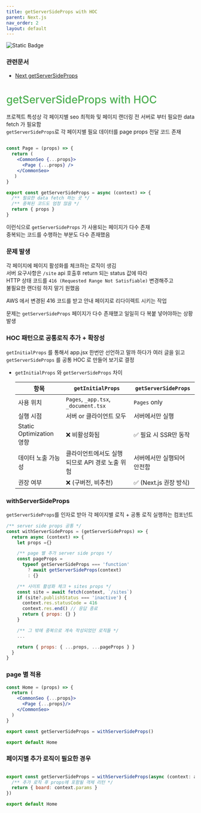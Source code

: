 ```yaml
---
title: getServerSideProps with HOC
parent: Next.js
nav_order: 2
layout: default
---
```

<p>
    <img alt="Static Badge" src="https://img.shields.io/badge/Next.js-13.5.4-blue?logo=nextdotjs&logoColor=%23fff&logoSize=auto&labelColor=%23000000">
</p>

### 관련문서 

- [Next getServerSideProps]


<h1 style="color:#4caf50;font-weight:500;">getServerSideProps with HOC</h1>

프로젝트 특성상 각 페이지별 seo 최적화 및 페이지 랜더링 전 서버로 부터 필요한 data fetch 가 필요함  
`getServerSideProps`로 각 페이지별 필요 데이터를 page props 전달 코드 존재   

```jsx

const Page = (props) => {
  return (
    <CommonSeo {...props}>
      <Page {...props} />
    </CommonSeo>
   )
}

export const getServerSideProps = async (context) => {
  /** 필요한 data fetch 하는 곳 */
  /** 중복된 코드도 엄청 많음 */
  return { props }
}

```
이런식으로 `getServerSideProps` 가 사용되는 페이지가 다수 존재   
중복되는 코드를 수행하는 부분도 다수 존재했음   

### 문제 발생

각 페이지에 페이지 활성화를 체크하는 로직이 생김   
서버 요구사항은 `/site` api 호출후 return 되는 status 값에 따라   
HTTP 상태 코드를 `416 (Requested Range Not Satisfiable)` 변경해주고   
불필요한 랜더링 하지 말기 원했음   

AWS 에서 변경된 416 코드를 받고 안내 페이지로 리다이렉트 시키는 작업

문제는 `getServerSideProps` 페이지가 다수 존재했고 일일히 다 복붙 넣어야하는 상황 발생

### HOC 패턴으로 공통로직 추가 + 확장성 
`getInitialProps` 를 통해서 app.jsx 한번만 선언하고 말까 하다가
여러 글을 읽고 `getServerSideProps` 를 공통 HOC 로 만들어 보기로 결정   

- `getInitialProps` 와 `getServerSideProps` 차이
  
    | 항목 | `getInitialProps` | `getServerSideProps` |
    |------|-------------------|----------------------|
    | 사용 위치 | `Pages`, `_app.tsx`, `_document.tsx` | `Pages` only |
    | 실행 시점 | 서버 or 클라이언트 모두 | 서버에서만 실행 |
    | Static Optimization 영향 | ❌ 비활성화됨 | ✅ 필요 시 SSR만 동작 |
    | 데이터 노출 가능성 | 클라이언트에서도 실행되므로 API 경로 노출 위험 | 서버에서만 실행되어 안전함 |
    | 권장 여부 | ❌ (구버전, 비추천) | ✅ (Next.js 권장 방식) |

### withServerSideProps

`getServerSideProps`를 인자로 받아 각 페이지별 로직 + 공통 로직 실행하는 컴포넌트

```jsx
/** server side props 공통 */
const withServerSideProps = (getServerSideProps) => {
  return async (context) => {
    let props ={}

    /** page 별 추가 server side props */
    const pageProps =
      typeof getServerSideProps === 'function'
        ? await getServerSideProps(context)
        : {}

    /** 사이트 활성화 체크 + sites props */
    const site = await fetch(context, `/sites`)
    if (site?.publishStatus === 'inactive') {
      context.res.statusCode = 416
      context.res.end() // 응답 종료
      return { props: {} }
    }

    /** 그 밖에 중복으로 계속 작성되었던 로직들 */
    ...

    return { props: { ...props, ...pageProps } }
  }
}

```

### page 별 적용
```jsx
const Home = (props) => {
  return (
    <CommonSeo {...props}>
      <Page {...props}/>
    </CommonSeo>
  )
}

export const getServerSideProps = withServerSideProps()

export default Home
```

### 페이지별 추가 로직이 필요한 경우
  
```jsx

export const getServerSideProps = withServerSideProps(async (context: any) => {
  /** 추가 로직 후 props에 포함될 객체 리턴 */
  return { board: context.params }
})

export default Home
```

[Next getServerSideProps]: https://nextjs.org/docs/pages/building-your-application/data-fetching/get-server-side-props
